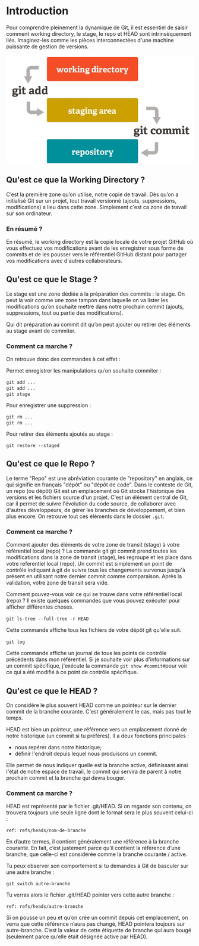 # Introduction

Pour comprendre pleinement la dynamique de Git, il est essentiel de saisir comment working directory, le stage, le repo et HEAD sont intrinsèquement liés. Imaginez-les comme les pièces interconnectées d'une machine puissante de gestion de versions.

![Schema liant le working directory avec le stage et le repo](image.png)

## Qu'est ce que la Working Directory ?

C’est la première zone qu’on utilise, notre copie de travail. Dès qu’on a initialisé Git sur un projet, tout travail versionné (ajouts, suppressions, modifications) a lieu dans cette zone. Simplement c'est ca zone de travail sur son ordinateur. 



### En résumé ?

En résumé, le working directory est la copie locale de votre projet GitHub où vous effectuez vos modifications avant de les enregistrer sous forme de commits et de les pousser vers le référentiel GitHub distant pour partager vos modifications avec d'autres collaborateurs.


## Qu'est ce que le Stage ?

 Le stage est une zone dédiée à la préparation des commits : le stage. On peut la voir comme une zone tampon dans laquelle on va lister les modifications qu’on souhaite mettre dans notre prochain commit (ajouts, suppressions, tout ou partie des modifications).

Qui dit préparation au commit dit qu’on peut ajouter ou retirer des éléments au stage avant de commiter. 



### Comment ca marche ?

On retrouve donc des commandes à cet effet :

Permet enregistrer les manipulations qu’on souhaite commiter :

```shell
git add ...
git add ...
git stage
```
Pour enregistrer une suppression :

```shell
git rm ... 
git rm ...  
```

Pour retirer des éléments ajoutés au stage :

```shell
git restore --staged 
```


## Qu'est ce que le Repo ?

Le terme "Repo" est une abréviation courante de "repository" en anglais, ce qui signifie en français "dépôt" ou "dépôt de code". Dans le contexte de Git, un repo (ou dépôt) Git est un emplacement où Git stocke l'historique des versions et les fichiers source d'un projet. C'est un élément central de Git, car il permet de suivre l'évolution du code source, de collaborer avec d'autres développeurs, de gérer les branches de développement, et bien plus encore. On retrouve tout ces éléments dans le dossier `.git`.


### Comment ca marche ?

Comment ajouter des éléments de votre zone de transit (stage) à votre référentiel local (repo) ? La commande git git commit prend toutes les modifications dans la zone de transit (stage), les regroupe et les place dans votre referentiel local (repo). Un commit est simplement un point de contrôle indiquant à git de suivre tous les changements survenus jusqu'à présent en utilisant notre dernier commit comme comparaison. Après la validation, votre zone de transit sera vide.

Comment pouvez-vous voir ce qui se trouve dans votre référentiel local (repo) ? Il existe quelques commandes que vous pouvez exécuter pour afficher différentes choses.

`git ls-tree --full-tree -r HEAD`

Cette commande affiche tous les fichiers de votre dépôt git qu'elle suit.

`git log`

Cette commande affiche un journal de tous les points de contrôle précédents dans mon référentiel. Si je souhaite voir plus d'informations sur un commit spécifique, j'exécute la commande `git show #commit#`pour voir ce qui a été modifié à ce point de contrôle spécifique.


## Qu'est ce que le HEAD ?

On considère le plus souvent HEAD comme un pointeur sur le dernier commit de la branche courante. C'est généralement le cas, mais pas tout le temps.

HEAD est bien un pointeur, une référence vers un emplacement donné de notre historique (un commit si tu préfères). Il a deux fonctions 
principales :

- nous repérer dans notre historique;
- définir l'endroit depuis lequel nous produisons un commit.

Elle permet de nous indiquer quelle est la branche active, définissant ainsi l'état de notre espace de travail, le commit qui servira de parent à notre prochain commit et la branche qui devra bouger.





### Comment ca marche ?

HEAD est représenté par le fichier .git/HEAD. Si on regarde son contenu, on trouvera toujours une seule ligne dont le format sera le plus souvent celui-ci :

```shell
ref: refs/heads/nom-de-branche
```

En d’autre termes, il contient généralement une référence à la branche courante. En fait, c’est justement parce qu’il contient la référence d’une branche, que celle-ci est considérée comme la branche courante / active.

Tu peux observer son comportement si tu demandes à Git de basculer sur une autre branche :

```shell
git switch autre-branche
```

Tu verras alors le fichier .git/HEAD pointer vers cette autre branche :

```shell
ref: refs/heads/autre-branche
```

Si on pousse un peu et qu’on crée un commit depuis cet emplacement, on verra que cette référence n’aura pas changé, HEAD pointera toujours sur autre-branche. C’est la valeur de cette étiquette de branche qui aura bougé (seulement parce qu’elle était désignée active par HEAD).